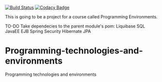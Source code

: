 [![Build Status](https://travis-ci.org/Holi60k/Beershop.svg?branch=master)](https://travis-ci.org/Holi60k/Beershop)
[![Codacy Badge](https://api.codacy.com/project/badge/grade/7d87cbfeb50f4dfdb2589ad9c9f9d31a)](https://www.codacy.com)

This is going to be a project for a course called Programming Environments.

TO-DO
Take dependecies to the parent module's pom:
Liquibase
	SQL
JavaEE
	EJB
Spring
	Security
Hibernate
	JPA


# Programming-technologies-and-environments
Programming technologies and environments

